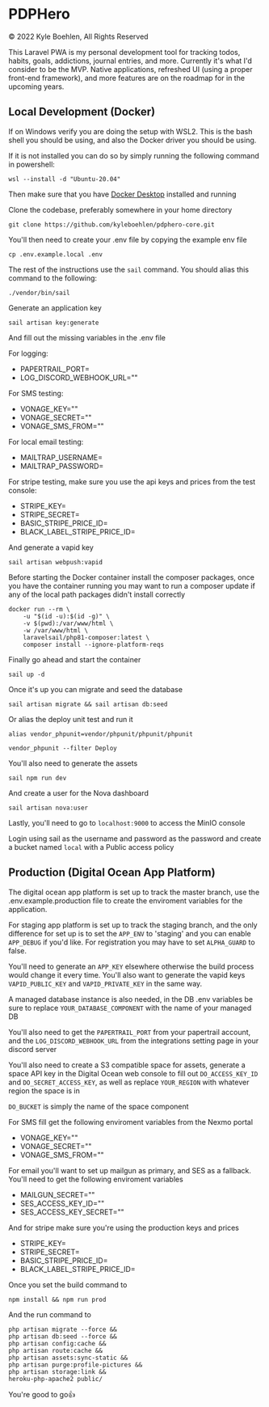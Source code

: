 # PDPHero

© 2022 Kyle Boehlen, All Rights Reserved

This Laravel PWA is my personal development tool for tracking todos, habits, goals, addictions, journal entries, and more. Currently it's what I'd consider to be the MVP. Native applications, refreshed UI (using a proper front-end framework), and more features are on the roadmap for in the upcoming years.

## Local Development (Docker)

If on Windows verify you are doing the setup with WSL2. This is the bash shell you should be using, and also the Docker driver you should be using.

If it is not installed you can do so by simply running the following command in powershell:

`wsl --install -d "Ubuntu-20.04"`

Then make sure that you have [Docker Desktop](https://www.docker.com/products/docker-desktop) installed and running

Clone the codebase, preferably somewhere in your home directory

`git clone https://github.com/kyleboehlen/pdphero-core.git`

You'll then need to create your .env file by copying the example env file

`cp .env.example.local .env`

The rest of the instructions use the `sail` command. You should alias this command to the following:

`./vendor/bin/sail`

Generate an application key

`sail artisan key:generate`

And fill out the missing variables in the .env file

For logging:

- PAPERTRAIL_PORT=
- LOG_DISCORD_WEBHOOK_URL=""

For SMS testing:

- VONAGE_KEY=""
- VONAGE_SECRET=""
- VONAGE_SMS_FROM=""

For local email testing:

- MAILTRAP_USERNAME=
- MAILTRAP_PASSWORD=

For stripe testing, make sure you use the api keys and prices from the test console:

- STRIPE_KEY=
- STRIPE_SECRET=
- BASIC_STRIPE_PRICE_ID=
- BLACK_LABEL_STRIPE_PRICE_ID=

And generate a vapid key

`sail artisan webpush:vapid`

Before starting the Docker container install the composer packages, once you have the container running you may want to run a composer update if any of the local path packages didn't install correctly

```
docker run --rm \
    -u "$(id -u):$(id -g)" \
    -v $(pwd):/var/www/html \
    -w /var/www/html \
    laravelsail/php81-composer:latest \
    composer install --ignore-platform-reqs
```

Finally go ahead and start the container

`sail up -d`

Once it's up you can migrate and seed the database

`sail artisan migrate && sail artisan db:seed`

Or alias the deploy unit test and run it

`alias vendor_phpunit=vendor/phpunit/phpunit/phpunit`

`vendor_phpunit --filter Deploy`

You'll also need to generate the assets

`sail npm run dev`

And create a user for the Nova dashboard

`sail artisan nova:user`

Lastly, you'll need to go to `localhost:9000` to access the MinIO console

Login using sail as the username and password as the password and create a bucket named `local` with a Public access policy

## Production (Digital Ocean App Platform)

The digital ocean app platform is set up to track the master branch, use the .env.example.production file to create the enviroment variables for the application.

For staging app platform is set up to track the staging branch, and the only difference for set up is to set the `APP_ENV` to 'staging' and you can enable `APP_DEBUG` if you'd like. For registration you may have to set `ALPHA_GUARD` to false.

You'll need to generate an `APP_KEY` elsewhere otherwise the build process would change it every time. You'll also want to generate the vapid keys `VAPID_PUBLIC_KEY` and `VAPID_PRIVATE_KEY` in the same way.

A managed database instance is also needed, in the DB .env variables be sure to replace `YOUR_DATABASE_COMPONENT` with the name of your managed DB

You'll also need to get the `PAPERTRAIL_PORT` from your papertrail account, and the `LOG_DISCORD_WEBHOOK_URL` from the integrations setting page in your discord server

You'll also need to create a S3 compatible space for assets, generate a space API key in the Digital Ocean web console to fill out `DO_ACCESS_KEY_ID` and `DO_SECRET_ACCESS_KEY`, as well as replace `YOUR_REGION` with whatever region the space is in

`DO_BUCKET` is simply the name of the space component

For SMS fill get the following enviroment variables from the Nexmo portal

- VONAGE_KEY=""
- VONAGE_SECRET=""
- VONAGE_SMS_FROM=""

For email you'll want to set up mailgun as primary, and SES as a fallback. You'll need to get the following enviroment variables

- MAILGUN_SECRET=""
- SES_ACCESS_KEY_ID=""
- SES_ACCESS_KEY_SECRET=""

And for stripe make sure you're using the production keys and prices

- STRIPE_KEY=
- STRIPE_SECRET=
- BASIC_STRIPE_PRICE_ID=
- BLACK_LABEL_STRIPE_PRICE_ID=

Once you set the build command to 

`npm install && npm run prod`

And the run command to 

```
php artisan migrate --force &&
php artisan db:seed --force &&
php artisan config:cache &&
php artisan route:cache &&
php artisan assets:sync-static &&
php artisan purge:profile-pictures &&
php artisan storage:link &&
heroku-php-apache2 public/
```

You're good to go👍